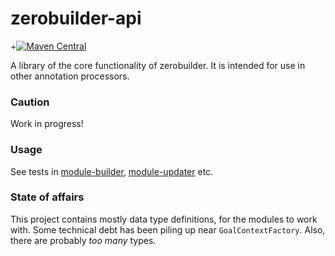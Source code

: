 # zerobuilder-api

+[![Maven Central](https://maven-badges.herokuapp.com/maven-central/com.github.h908714124/zerobuilder-api/badge.svg)](https://maven-badges.herokuapp.com/maven-central/com.github.h908714124/zerobuilder-api)

A library of the core functionality of zerobuilder.
It is intended for use in other annotation processors.

### Caution

Work in progress!

### Usage

See tests in [module-builder](../modules/module-builder), [module-updater](../modules/module-updater) etc.

### State of affairs

This project contains mostly data type definitions, for the modules to work with.
Some technical debt has been piling up near `GoalContextFactory`. 
Also, there are probably <em>too many</em> types.

